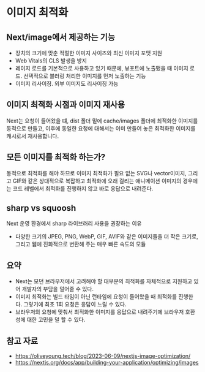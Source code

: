 # 이미지 최적화
## Next/image에서 제공하는 기능
- 장치의 크기에 맞춘 적절한 이미지 사이즈와 최신 이미지 포맷 지원
- Web Vitals의 CLS 발생을 방지
- 레이지 로드를 기본적으로 사용하고 있기 때문에, 뷰포트에 노출됐을 때 이미지 로드. 선택적으로 블러링 처리한 이미지를 먼저 노출하는 기능
- 이미지 리사이징. 외부 이미지도 리사이징 가능
  
## 이미지 최적화 시점과 이미지 재사용
Next는 요청이 들어왔을 떄, dist 폴더 밑에 cache/images 폴더에 최적화한 이미지를 동적으로 만들고, 이후에 동일한 요청에 대해서는 이미 만들어 놓은 최적화한 이미지를 캐시로서 재사용합니다.

## 모든 이미지를 최적화 하는가?
동적으로 최적화를 해야 하므로 이미지 최적화가 필요 없는 SVG나 vector이미지, 그리고 GIF와 같은 상대적으로 복잡하고 최적화에 오래 걸리는 애니메이션 이미지의 경우에는 코드 레벨에서 최적화를 진행하지 않고 바로 응답으로 내려준다.

## sharp vs squoosh
Next 운영 환경에서 sharp 라이브러리 사용을 권장하는 이유
- 다양한 크기의 JPEG, PNG, WebP, GIF, AVIF와 같은 이미지들을 더 작은 크기로, 그리고 웹에 진화적으로 변환해 주는 매우 빠른 속도의 모듈

## 요약
- Next는 모던 브라우저에서 고려해야 할 대부분의 최적화를 자체적으로 지원하고 있어 개발자의 부담을 덜어줄 수 있다.
- 이미지 최적화는 빌드 타임이 아닌 런타임에 요청이 들어왔을 때 최적화를 진행한다. 그렇기에 최초 1회 요청은 응답이 느릴 수 있다.
- 브라우저의 요청에 맞춰서 최적화한 이미지를 응답으로 내려주기에 브라우저 호환성에 대한 고민을 덜 할 수 있다.

## 참고 자료
- https://oliveyoung.tech/blog/2023-06-09/nextjs-image-optimization/
- https://nextjs.org/docs/app/building-your-application/optimizing/images
